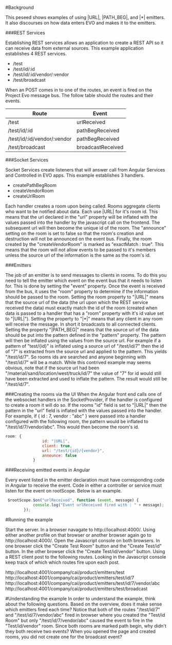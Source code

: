 #Background

This peseed shows examples of using |URL|, |PATH_BEG|, and |*| emitters.  It also discourses on how data enters EVO and makes it to the emitters.

###REST Services

Establishing REST services allows an application to create a REST API so it can receive data from external sources.  This example application establishes 4 REST services.

- /test
- /test/id/:id
- /test/id/:id/vendor/:vendor
- /test/broadcast

When an POST comes in to one of the routes, an event is fired on the Project Evo message bus.  The follow table should the routes and their events.

| Route | Event |
| ------ | ------ |
| /test | urlReceived |
| /test/id/:id | pathBegReceived |
| /test/id/:id/vendor/:vendor | pathBegReceived |
| /test/broadcast | broadcastReceived |


###Socket Services

Socket Services create listeners that will answer call from Angular Services and Controlled in EVO apps.  This example establishes 3 handlers.

* createPathBegRoom
* createVendorRoom
* createUrlRoom

Each handler creates a room upon being called.  Rooms aggregate clients who want to be notified about data.  Each use |URL| for it's room id.  This means
that the url declared in the "url" property will be inflated with the values passed into the handler by the javascript call on the frontend.  The subsequent url
will then become the unique id of the room.  The "announce" setting on the room is set to false so that the room's
creation and destruction will not be announced on the event bus.  Finally, the room created by the "createVendorRoom" is marked as "exactMatch : true".  This means
that the room will not allow events to be passed to it's members unless the source url of the information is the same as the room's id.

###Emitters

The job  of an emitter is to send messages to clients in rooms.  To do this you need to tell the emitter which event on the event bus that it needs to listen for.
This is done by setting the "event" property.  Once the event is received from the bus, it uses the "room" property to determine if the information should be passed to
the room.  Setting the room property to "|URL|" means that the source url of the data (the url upon which the REST service received the data) must exactly match the id of
the room (created when data is passed to a handler that has a "room" property with it's id value set to "|URL|").  Setting the property to "|*|"  means that any client in
any room will receive the message.  In short it broadcasts to all connected clients.  Setting the property "|PATH_BEG|" means that the source url of the data should be
put into the pattern defined in the "pattern" property.  The pattern will then be inflated using the values from the source url.  For example if a pattern of "test/{id}"
is inflated using a source url of "/test/id/7" then the id of "7" is extracted from the source url and applied to the pattern.  This yields "/test/id/7".  So rooms ids are searched
and anyone beginning with "/test/id/7" will be a match. While this contrived example may seems obvious, note that if the source url had been "/material/sand/location/west/truck/id/7" the
value of "7" for id would still have been extracted and used to inflate the pattern.  The result would still be "/test/id/7".


###Creating the rooms via the UI
When the Angular front end calls one of the websocket handlers in the SocketProvider, if the handler is configured to create a room it will do so.  If the rooms "id" field is set to "|URL|" then the pattern
in the "url" field is inflated with the values passed into the handler.  For example, if { id : 7, vendor : "abc" } were passed into a handler configured with the following room, the pattern would be inflated
to "/test/id/7/vendor/abc".  This would then become the room's id.

```javascript
room: {
                id: "|URL|",
                client: true,
                url: "/test/{id}/{vendor}",
                announce: false
            }
```


###Receiving emitted events in Angular

Every event listed in the emitter declaration must have corresponding code in Angular to receive the event.  Code in either a controller or service must listen for the event on
rootScope.  Below is an example.


```javascript
 $rootScope.$on("urlReceived", function (event, message) {
            console.log("Event urlReceived fired with : " + message);
        });
```


#Running the example

Start the server.  In a browser navagate to http://localhost:4000/.  Using either another profile on that browser or another browser again go to http://localhost:4000/.  Open the Javascript console
on both browsers. In one browser click the "Create Test Room" button and the "Create Test/id" button.  In the other browser click the "Create Test/id/vendor" button.  Using a REST client post to the following routes.
Looking in the Javascript console keep track of which which routes fire upon each post.

http://localhost:4001/company/cai/product/emitters/test
http://localhost:4001/company/cai/product/emitters/test/id/7
http://localhost:4001/company/cai/product/emitters/test/id/7/vendor/abc
http://localhost:4001/company/cai/product/emitters/test/broadcast


#Understanding the example
In order to understand the example, think about the following questions.  Based on the overview, does it make sense which emitters fired each time?  Notice that both of the routes "/test/id/7" and "/test/id/7/vendor/abc"
fired in browser where you created the "Test/id Room" but only "/test/id/7/vendor/abc" caused the event to fire in the "Test/id/vendor" room.  Since both rooms are marked path begin, why didn't they both receive two events?
When you opened the page and created rooms, you did not create one for the broadcast event?





